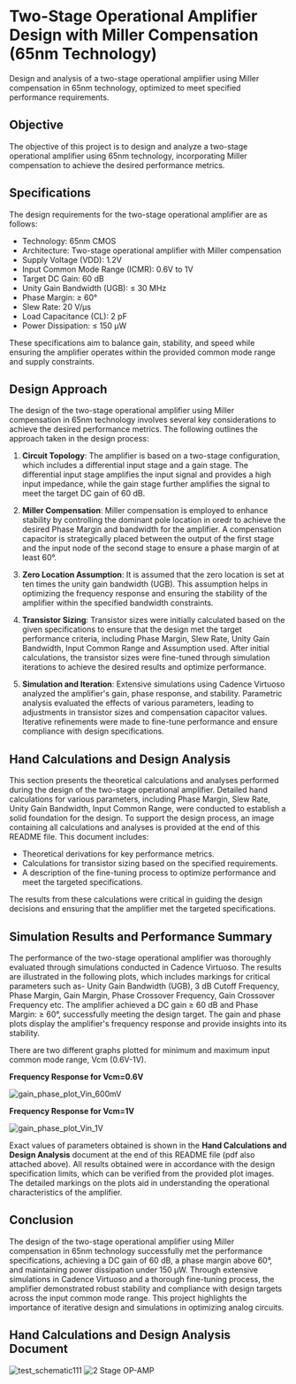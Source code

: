 # Two-Stage Operational Amplifier Design with Miller Compensation (65nm Technology)
Design and analysis of a two-stage operational amplifier using Miller compensation in 65nm technology, optimized to meet specified performance requirements.


## Objective
The objective of this project is to design and analyze a two-stage operational amplifier using 65nm technology, incorporating Miller compensation to achieve the desired performance metrics.


## Specifications
The design requirements for the two-stage operational amplifier are as follows:
- Technology: 65nm CMOS
- Architecture: Two-stage operational amplifier with Miller compensation
- Supply Voltage (VDD): 1.2V
- Input Common Mode Range (ICMR): 0.6V to 1V
- Target DC Gain: 60 dB
- Unity Gain Bandwidth (UGB): ≤ 30 MHz
- Phase Margin: ≥ 60°
- Slew Rate: 20 V/µs
- Load Capacitance (CL): 2 pF
- Power Dissipation: ≤ 150 µW

These specifications aim to balance gain, stability, and speed while ensuring the amplifier operates within the provided common mode range and supply constraints.


## Design Approach
The design of the two-stage operational amplifier using Miller compensation in 65nm technology involves several key considerations to achieve the desired performance metrics. The following outlines the approach taken in the design process:

1. **Circuit Topology**:
The amplifier is based on a two-stage configuration, which includes a differential input stage and a gain stage.
The differential input stage amplifies the input signal and provides a high input impedance, while the gain stage further amplifies the signal to meet the target DC gain of 60 dB.

3. **Miller Compensation**:
Miller compensation is employed to enhance stability by controlling the dominant pole location in oredr to achieve the desired Phase Margin and bandwidth for the amplifier.
A compensation capacitor is strategically placed between the output of the first stage and the input node of the second stage to ensure a phase margin of at least 60°.

5. **Zero Location Assumption**:
It is assumed that the zero location is set at ten times the unity gain bandwidth (UGB). This assumption helps in optimizing the frequency response and ensuring the stability of the amplifier within the specified bandwidth constraints.

7. **Transistor Sizing**:
Transistor sizes were initially calculated based on the given specifications to ensure that the design met the target performance criteria, including Phase Margin, Slew Rate, Unity Gain Bandwidth, Input Common Range and Assumption used.
After initial calculations, the transistor sizes were fine-tuned through simulation iterations to achieve the desired results and optimize performance.

9. **Simulation and Iteration**:
Extensive simulations using Cadence Virtuoso analyzed the amplifier's gain, phase response, and stability. Parametric analysis evaluated the effects of various parameters, leading to adjustments in transistor sizes and compensation capacitor values. Iterative refinements were made to fine-tune performance and ensure compliance with design specifications.


## Hand Calculations and Design Analysis
This section presents the theoretical calculations and analyses performed during the design of the two-stage operational amplifier. 
Detailed hand calculations for various parameters, including Phase Margin, Slew Rate, Unity Gain Bandwidth, Input Common Range, were conducted to establish a solid foundation for the design.
To support the design process, an image containing all calculations and analyses is provided at the end of this README file. This document includes:
- Theoretical derivations for key performance metrics.
- Calculations for transistor sizing based on the specified requirements.
- A description of the fine-tuning process to optimize performance and meet the targeted specifications.

The results from these calculations were critical in guiding the design decisions and ensuring that the amplifier met the targeted specifications.


## Simulation Results and Performance Summary
The performance of the two-stage operational amplifier was thoroughly evaluated through simulations conducted in Cadence Virtuoso. 
The results are illustrated in the following plots, which includes markings for critical parameters such as- Unity Gain Bandwidth (UGB), 3 dB Cutoff Frequency, Phase Margin, Gain Margin, Phase Crossover Frequency, Gain Crossover Frequency etc.
The amplifier achieved a DC gain ≥ 60 dB and Phase Margin: ≥ 60°, successfully meeting the design target. 
The gain and phase plots display the amplifier's frequency response and provide insights into its stability.

There are two different graphs plotted for minimum and maximum input common mode range, Vcm (0.6V-1V).

**Frequency Response for Vcm=0.6V**

![gain_phase_plot_Vin_600mV](https://github.com/user-attachments/assets/acf35639-c509-4cc9-a4ef-929b8b7a91a8)

**Frequency Response for Vcm=1V**

![gain_phase_plot_Vin_1V](https://github.com/user-attachments/assets/5a5438e4-d7c6-4c44-a2ce-dc73255fe5b6)

Exact values of parameters obtained is shown in the **Hand Calculations and Design Analysis** document at the end of this README file (pdf also attached above).
All results obtained were in accordance with the design specification limits, which can be verified from the provided plot images. The detailed markings on the plots aid in understanding the operational characteristics of the amplifier.


## Conclusion
The design of the two-stage operational amplifier using Miller compensation in 65nm technology successfully met the performance specifications, achieving a DC gain of 60 dB, a phase margin above 60°, and maintaining power dissipation under 150 µW. 
Through extensive simulations in Cadence Virtuoso and a thorough fine-tuning process, the amplifier demonstrated robust stability and compliance with design targets across the input common mode range. 
This project highlights the importance of iterative design and simulations in optimizing analog circuits.


## Hand Calculations and Design Analysis Document
![test_schematic111](https://github.com/user-attachments/assets/361f651a-a298-4381-9201-e9fbb10aea29)
![2 Stage OP-AMP](https://github.com/user-attachments/assets/6c405013-a76f-41e3-901a-92ef6f6e95e9)
